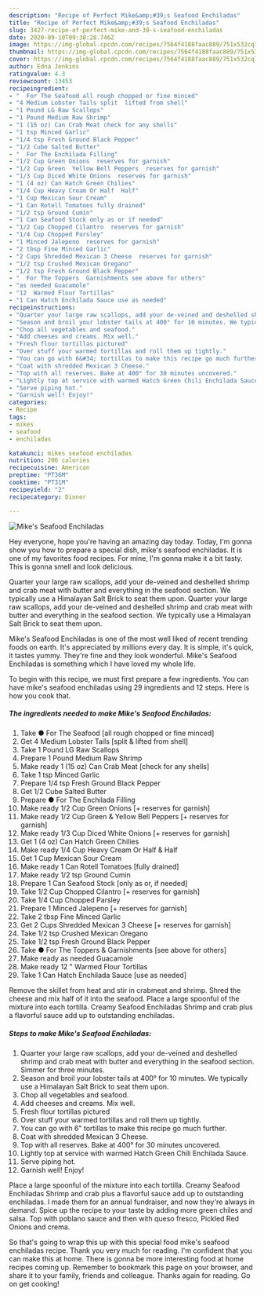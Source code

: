 ```yaml
---
description: "Recipe of Perfect Mike&amp;#39;s Seafood Enchiladas"
title: "Recipe of Perfect Mike&amp;#39;s Seafood Enchiladas"
slug: 3427-recipe-of-perfect-mike-and-39-s-seafood-enchiladas
date: 2020-09-10T09:38:28.746Z
image: https://img-global.cpcdn.com/recipes/7564f4188faac889/751x532cq70/mikes-seafood-enchiladas-recipe-main-photo.jpg
thumbnail: https://img-global.cpcdn.com/recipes/7564f4188faac889/751x532cq70/mikes-seafood-enchiladas-recipe-main-photo.jpg
cover: https://img-global.cpcdn.com/recipes/7564f4188faac889/751x532cq70/mikes-seafood-enchiladas-recipe-main-photo.jpg
author: Edna Jenkins
ratingvalue: 4.3
reviewcount: 13453
recipeingredient:
- "  For The Seafood all rough chopped or fine minced"
- "4 Medium Lobster Tails split  lifted from shell"
- "1 Pound LG Raw Scallops"
- "1 Pound Medium Raw Shrimp"
- "1 (15 oz) Can Crab Meat check for any shells"
- "1 tsp Minced Garlic"
- "1/4 tsp Fresh Ground Black Pepper"
- "1/2 Cube Salted Butter"
- "  For The Enchilada Filling"
- "1/2 Cup Green Onions  reserves for garnish"
- "1/2 Cup Green  Yellow Bell Peppers  reserves for garnish"
- "1/3 Cup Diced White Onions  reserves for garnish"
- "1 (4 oz) Can Hatch Green Chilies"
- "1/4 Cup Heavy Cream Or Half  Half"
- "1 Cup Mexican Sour Cream"
- "1 Can Rotell Tomatoes fully drained"
- "1/2 tsp Ground Cumin"
- "1 Can Seafood Stock only as or if needed"
- "1/2 Cup Chopped Cilantro  reserves for garnish"
- "1/4 Cup Chopped Parsley"
- "1 Minced Jalepeno  reserves for garnish"
- "2 tbsp Fine Minced Garlic"
- "2 Cups Shredded Mexican 3 Cheese  reserves for garnish"
- "1/2 tsp Crushed Mexican Oregano"
- "1/2 tsp Fresh Ground Black Pepper"
- "  For The Toppers  Garnishments see above for others"
- "as needed Guacamole"
- "12  Warmed Flour Tortillas"
- "1 Can Hatch Enchilada Sauce use as needed"
recipeinstructions:
- "Quarter your large raw scallops, add your de-veined and deshelled shrimp and crab meat with butter and everything in the seafood section. Simmer for three minutes."
- "Season and broil your lobster tails at 400° for 10 minutes. We typically use a Himalayan Salt Brick to seat them upon."
- "Chop all vegetables and seafood."
- "Add cheeses and creams. Mix well."
- "Fresh flour tortillas pictured"
- "Over stuff your warmed tortillas and roll them up tightly."
- "You can go with 6&#34; tortillas to make this recipe go much further."
- "Coat with shredded Mexican 3 Cheese."
- "Top with all reserves. Bake at 400° for 30 minutes uncovered."
- "Lightly top at service with warmed Hatch Green Chili Enchilada Sauce."
- "Serve piping hot."
- "Garnish well! Enjoy!"
categories:
- Recipe
tags:
- mikes
- seafood
- enchiladas

katakunci: mikes seafood enchiladas 
nutrition: 206 calories
recipecuisine: American
preptime: "PT36M"
cooktime: "PT31M"
recipeyield: "2"
recipecategory: Dinner

---
```



![Mike&#39;s Seafood Enchiladas](https://img-global.cpcdn.com/recipes/7564f4188faac889/751x532cq70/mikes-seafood-enchiladas-recipe-main-photo.jpg)

Hey everyone, hope you're having an amazing day today. Today, I'm gonna show you how to prepare a special dish, mike&#39;s seafood enchiladas. It is one of my favorites food recipes. For mine, I'm gonna make it a bit tasty. This is gonna smell and look delicious.

Quarter your large raw scallops, add your de-veined and deshelled shrimp and crab meat with butter and everything in the seafood section. We typically use a Himalayan Salt Brick to seat them upon. Quarter your large raw scallops, add your de-veined and deshelled shrimp and crab meat with butter and everything in the seafood section. We typically use a Himalayan Salt Brick to seat them upon.

Mike&#39;s Seafood Enchiladas is one of the most well liked of recent trending foods on earth. It's appreciated by millions every day. It is simple, it's quick, it tastes yummy. They're fine and they look wonderful. Mike&#39;s Seafood Enchiladas is something which I have loved my whole life.


To begin with this recipe, we must first prepare a few ingredients. You can have mike&#39;s seafood enchiladas using 29 ingredients and 12 steps. Here is how you cook that.

<!--inarticleads1-->

##### The ingredients needed to make Mike&#39;s Seafood Enchiladas:

1. Take  ● For The Seafood [all rough chopped or fine minced]
1. Get 4 Medium Lobster Tails [split &amp; lifted from shell]
1. Take 1 Pound LG Raw Scallops
1. Prepare 1 Pound Medium Raw Shrimp
1. Make ready 1 (15 oz) Can Crab Meat [check for any shells]
1. Take 1 tsp Minced Garlic
1. Prepare 1/4 tsp Fresh Ground Black Pepper
1. Get 1/2 Cube Salted Butter
1. Prepare  ● For The Enchilada Filling
1. Make ready 1/2 Cup Green Onions [+ reserves for garnish]
1. Make ready 1/2 Cup Green &amp; Yellow Bell Peppers [+ reserves for garnish]
1. Make ready 1/3 Cup Diced White Onions [+ reserves for garnish]
1. Get 1 (4 oz) Can Hatch Green Chilies
1. Make ready 1/4 Cup Heavy Cream Or Half &amp; Half
1. Get 1 Cup Mexican Sour Cream
1. Make ready 1 Can Rotell Tomatoes [fully drained]
1. Make ready 1/2 tsp Ground Cumin
1. Prepare 1 Can Seafood Stock [only as or, if needed]
1. Take 1/2 Cup Chopped Cilantro [+ reserves for garnish]
1. Take 1/4 Cup Chopped Parsley
1. Prepare 1 Minced Jalepeno [+ reserves for garnish]
1. Take 2 tbsp Fine Minced Garlic
1. Get 2 Cups Shredded Mexican 3 Cheese [+ reserves for garnish]
1. Take 1/2 tsp Crushed Mexican Oregano
1. Take 1/2 tsp Fresh Ground Black Pepper
1. Take  ● For The Toppers &amp; Garnishments [see above for others]
1. Make ready as needed Guacamole
1. Make ready 12 &#34; Warmed Flour Tortillas
1. Take 1 Can Hatch Enchilada Sauce [use as needed]


Remove the skillet from heat and stir in crabmeat and shrimp. Shred the cheese and mix half of it into the seafood. Place a large spoonful of the mixture into each tortilla. Creamy Seafood Enchiladas Shrimp and crab plus a flavorful sauce add up to outstanding enchiladas. 

<!--inarticleads2-->

##### Steps to make Mike&#39;s Seafood Enchiladas:

1. Quarter your large raw scallops, add your de-veined and deshelled shrimp and crab meat with butter and everything in the seafood section. Simmer for three minutes.
1. Season and broil your lobster tails at 400° for 10 minutes. We typically use a Himalayan Salt Brick to seat them upon.
1. Chop all vegetables and seafood.
1. Add cheeses and creams. Mix well.
1. Fresh flour tortillas pictured
1. Over stuff your warmed tortillas and roll them up tightly.
1. You can go with 6&#34; tortillas to make this recipe go much further.
1. Coat with shredded Mexican 3 Cheese.
1. Top with all reserves. Bake at 400° for 30 minutes uncovered.
1. Lightly top at service with warmed Hatch Green Chili Enchilada Sauce.
1. Serve piping hot.
1. Garnish well! Enjoy!


Place a large spoonful of the mixture into each tortilla. Creamy Seafood Enchiladas Shrimp and crab plus a flavorful sauce add up to outstanding enchiladas. I made them for an annual fundraiser, and now they&#39;re always in demand. Spice up the recipe to your taste by adding more green chiles and salsa. Top with poblano sauce and then with queso fresco, Pickled Red Onions and crema. 

So that's going to wrap this up with this special food mike&#39;s seafood enchiladas recipe. Thank you very much for reading. I'm confident that you can make this at home. There is gonna be more interesting food at home recipes coming up. Remember to bookmark this page on your browser, and share it to your family, friends and colleague. Thanks again for reading. Go on get cooking!
